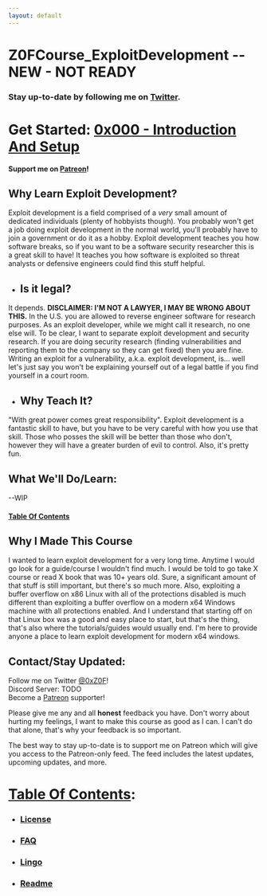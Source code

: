 ```yaml
---
layout: default
---
```


# Z0FCourse_ExploitDevelopment -- NEW - NOT READY

### Stay up-to-date by following me on [Twitter](https://twitter.com/0xZ0F).

# Get Started: [0x000 - Introduction And Setup](0x000-IntroductionAndSetup/0x000-IntroductionAndSetup.md)

**Support me on [Patreon](https://www.patreon.com/z0f)!**

## Why Learn Exploit Development?
Exploit development is a field comprised of a *very* small amount of dedicated individuals (plenty of hobbyists though). You probably won't get a job doing exploit development in the normal world, you'll probably have to join a government or do it as a hobby. Exploit development teaches you how software breaks, so if you want to be a software security researcher this is a great skill to have! It teaches you how software is exploited so threat analysts or defensive engineers could find this stuff helpful.
* ## Is it legal?
It depends. **DISCLAIMER: I'M NOT A LAWYER, I MAY BE WRONG ABOUT THIS.** In the U.S. you are allowed to reverse engineer software for research purposes. As an exploit developer, while we might call it research, no one else will. To be clear, I want to separate exploit development and security research. If you are doing security research (finding vulnerabilities and reporting them to the company so they can get fixed) then you are fine. Writing an exploit for a vulnerability, a.k.a. exploit development, is... well let's just say you won't be explaining yourself out of a legal battle if you find yourself in a court room.
* ## Why Teach It?
"With great power comes great responsibility". Exploit development is a fantastic skill to have, but you have to be very careful with how you use that skill. Those who posses the skill will be better than those who don't, however they will have a greater burden of evil to control. Also, it's pretty fun.

## What We'll Do/Learn:
--WIP

#### [Table Of Contents](TableOfContents.md)

## Why I Made This Course
I wanted to learn exploit development for a very long time. Anytime I would go look for a guide/course I wouldn't find much. I would be told to go take X course or read X book that was 10+ years old. Sure, a significant amount of that stuff is still important, but there's so much more. Also, exploiting a buffer overflow on x86 Linux with all of the protections disabled is much different than exploiting a buffer overflow on a modern x64 Windows machine with all protections enabled. And I understand that starting off on that Linux box was a good and easy place to start, but that's the thing, that's also where the tutorials/guides would usually end. I'm here to provide anyone a place to learn exploit development for modern x64 windows.

<a name="contact"></a>
## Contact/Stay Updated:
Follow me on Twitter [@0xZ0F](https://twitter.com/0xZ0F)!  
Discord Server: TODO  
Become a [Patreon](https://www.patreon.com/z0f) supporter!  

Please give me any and all **honest** feedback you have. Don't worry about hurting my feelings, I want to make this course as good as I can. I can't do that alone, that's why your feedback is so important.

The best way to stay up-to-date is to support me on Patreon which will give you access to the Patreon-only feed. The feed includes the latest updates, upcoming updates, and more.
<br />

# [Table Of Contents](TableOfContents.md):
* ### [License](LICENSE.md)
* ### [FAQ](FAQ.md)
* ### [Lingo](Lingo.md)
* ### [Readme](README.md)
<br/>
<br/>
<br/>

